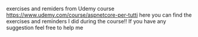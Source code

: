 exercises and remiders from Udemy course https://www.udemy.com/course/aspnetcore-per-tutti here you can find the exercises and reminders I did during the course!! If you have any suggestion feel free to help me